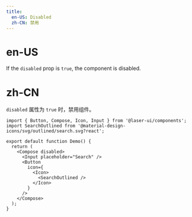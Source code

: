 ```yaml
---
title:
  en-US: Disabled
  zh-CN: 禁用
---
```


# en-US

If the `disabled` prop is `true`, the component is disabled.

# zh-CN

`disabled` 属性为 `true` 时，禁用组件。

```tsx
import { Button, Compose, Icon, Input } from '@laser-ui/components';
import SearchOutlined from '@material-design-icons/svg/outlined/search.svg?react';

export default function Demo() {
  return (
    <Compose disabled>
      <Input placeholder="Search" />
      <Button
        icon={
          <Icon>
            <SearchOutlined />
          </Icon>
        }
      />
    </Compose>
  );
}
```
